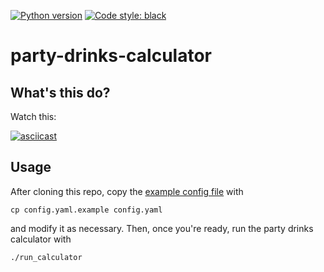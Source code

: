 [![Python version](https://img.shields.io/badge/python-3.6%20|%203.7-blue.svg)](https://github.com/mwiens91/party-drinks-calculator)
[![Code style: black](https://img.shields.io/badge/code%20style-black-000000.svg)](https://github.com/ambv/black)

# party-drinks-calculator

## What's this do?

Watch this:

[![asciicast](https://asciinema.org/a/217351.svg)](https://asciinema.org/a/217351)

## Usage

After cloning this repo, copy the [example config
file](config.yaml.example) with

```
cp config.yaml.example config.yaml
```

and modify it as necessary. Then, once you're ready, run the party
drinks calculator with

```
./run_calculator
```

